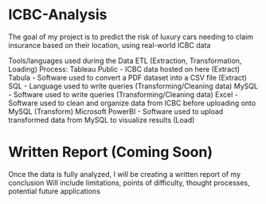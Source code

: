 # ICBC-Analysis
The goal of my project is to predict the risk of luxury cars needing to claim insurance based on their location, using real-world ICBC data


Tools/languages used during the Data ETL (Extraction, Transformation, Loading) Process:
    Tableau Public - ICBC data hosted on here (Extract)
    Tabula - Software used to convert a PDF dataset into a CSV file (Extract)
    SQL - Language used to write queries (Transforming/Cleaning data)
    MySQL - Software used to write queries (Transforming/Cleaning data)
    Excel - Software used to clean and organize data from ICBC before uploading onto MySQL (Transform)
    Microsoft PowerBI - Software used to upload transformed data from MySQL to visualize results (Load)
# Written Report (Coming Soon)
Once the data is fully analyzed, I will be creating a written report of my conclusion
    Will include limitations, points of difficulty, thought processes, potential future applications
